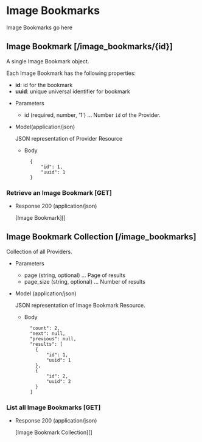 # Image Bookmarks
Image Bookmarks go here

## Image Bookmark [/image_bookmarks/{id}]
A single Image Bookmark object.

Each Image Bookmark has the following properties:

- **id**: id for the bookmark
- **uuid**: unique universal identifier for bookmark


+ Parameters
    + id (required, number, '1') ... Number `id` of the Provider.

+ Model(application/json)

    JSON representation of Provider Resource

    + Body

            {
                "id": 1,
                "uuid": 1
            }


### Retrieve an Image Bookmark [GET]
+ Response 200 (application/json)

    [Image Bookmark][]

## Image Bookmark Collection [/image_bookmarks]
Collection of all Providers.

+ Parameters
    + page (string, optional) ... Page of results
    + page_size (string, optional) ... Number of results

+ Model (application/json)

    JSON representation of Image Bookmark Resource.

    + Body

            "count": 2,
            "next": null,
            "previous": null,
            "results": [
              {
                  "id": 1,
                  "uuid": 1
              },
              {
                  "id": 2,
                  "uuid": 2
              }
            ]

### List all Image Bookmarks [GET]
+ Response 200 (application/json)

    [Image Bookmark Collection][]
